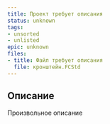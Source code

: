 ```yaml
---
title: Проект требует описания
status: unknown
tags:
- unsorted
- unlisted
epic: unknown
files:
- title: Файл требует описания
  file: кронштейн.FCStd
---
```



## Описание

Произвольное описание